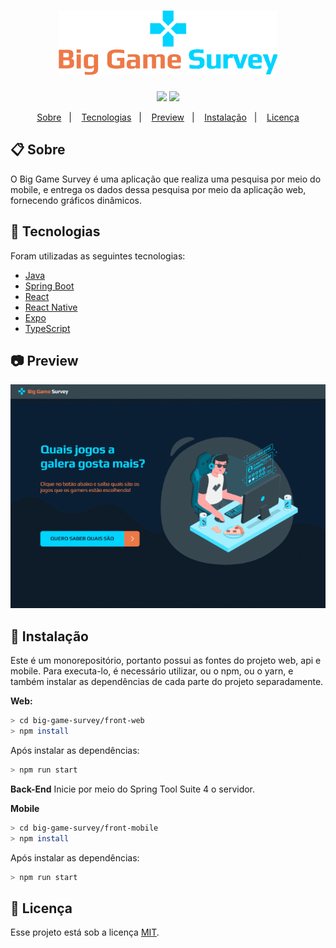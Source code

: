 <h1 align="center">
    <img alt="Big Game Survey" title="Big Game Survey" src="./.github/assets/images/big-game-survey-logo.png"/>
</h1>

<p align="center">
    <img src="https://img.shields.io/badge/SUPERIOR%20DEV%20WEEK-1-ED7947?style=flat-square">
    <img src="https://img.shields.io/badge/LICENSE-MIT-ED7947?style=flat-square">
</p>

<p align="center">
    <a href="#-sobre">Sobre</a>&nbsp;&nbsp;&nbsp;|&nbsp;&nbsp;&nbsp;
    <a href="#-tecnologias">Tecnologias</a>&nbsp;&nbsp;&nbsp;|&nbsp;&nbsp;&nbsp;
    <a href="#-preview">Preview</a>&nbsp;&nbsp;&nbsp;|&nbsp;&nbsp;&nbsp;
    <a href="#-instalação">Instalação</a>&nbsp;&nbsp;&nbsp;|&nbsp;&nbsp;&nbsp;
    <a href="#-licença">Licença</a>
</p>

## 📋 Sobre
O Big Game Survey é uma aplicação que realiza uma pesquisa por meio do mobile, e entrega os dados dessa pesquisa por meio da aplicação web, fornecendo gráficos dinâmicos.

## 🚀 Tecnologias
Foram utilizadas as seguintes tecnologias:

- [Java](https://www.oracle.com/br/java/)
- [Spring Boot](https://spring.io/projects/spring-boot)
- [React](https://reactjs.org)
- [React Native](https://facebook.github.io/react-native/)
- [Expo](https://expo.io/)
- [TypeScript](https://www.typescriptlang.org/)

## 📷 Preview
<img src="./.github/assets/gifs/preview-big-game-survey.gif" alt="Demonstração da plataforma Big-Game-Survey" />

## 💾 Instalação
Este é um monorepositório, portanto possui as fontes do projeto web, api e mobile. Para executa-lo, é necessário utilizar, ou o npm, ou o yarn, e também instalar as dependências de cada parte do projeto separadamente.

**Web:**
```bash
> cd big-game-survey/front-web
> npm install
```

Após instalar as dependências:
```bash
> npm run start
```

**Back-End**
Inicie por meio do Spring Tool Suite 4 o servidor.

**Mobile**
```bash
> cd big-game-survey/front-mobile
> npm install
```


Após instalar as dependências:
```bash
> npm run start
```

## 📝 Licença
Esse projeto está sob a licença [MIT](./LICENSE). 
